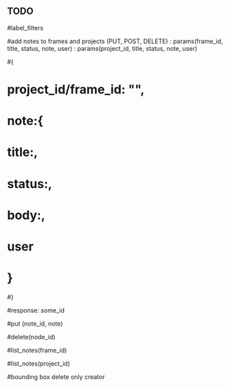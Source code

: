 ## TODO

#label_filters

#add notes to frames and projects (PUT, POST, DELETE) : params(frame_id, title, status, note, user) : params(project_id, title, status, note, user)

#{
#    project_id/frame_id: "",
#    note:{
#        title:,
#        status:,
#        body:,
#        user
#    }
#}

#response: some_id

#put (note_id, note)

#delete(node_id)

#list_notes(frame_id)

#list_notes(project_id)

#bounding box delete only creator
